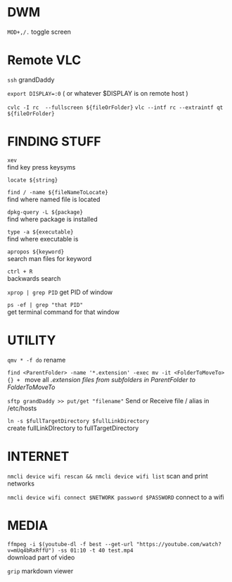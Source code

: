 # DWM 
`MOD+,/.` 
toggle screen

# Remote VLC
`ssh` 
grandDaddy

`export DISPLAY=:0` 
( or whatever $DISPLAY is on remote host )

`cvlc -I rc  --fullscreen ${fileOrFolder}`
`vlc --intf rc --extraintf qt ${fileOrFolder}`

# FINDING STUFF
`xev`  
find key press keysyms

`locate ${string}`

`find / -name ${fileNameToLocate}`    
find where named file is located

`dpkg-query -L ${package}`    
find where package is installed

`type -a ${executable}`    
find where executable is

`apropos ${keyword}`    
search man files for keyword

`ctrl + R`    
backwards search

`xprop | grep PID`
get PID of window

`ps -ef | grep "that PID"`    
get terminal command for that window

# UTILITY
`qmv * -f do` 
rename

`find <ParentFolder> -name '*.extension' -exec mv -it <FolderToMoveTo> {} + `
move all *.extension files from subfolders in ParentFolder to FolderToMoveTo*

`sftp grandDaddy >> put/get "filename"`
Send or Receive file / alias in /etc/hosts

`ln -s $fullTargetDirectory $fullLinkDirectory`  
create fullLinkDIrectory to fullTargetDirectory

# INTERNET
`nmcli device wifi rescan && nmcli device wifi list` 
scan and print networks

`nmcli device wifi connect $NETWORK password $PASSWORD`
connect to a wifi

# MEDIA
`ffmpeg -i $(youtube-dl -f best --get-url "https://youtube.com/watch?v=mUq4bRxRffU") -ss 01:10 -t 40 test.mp4`  
download part of video

`grip`
markdown viewer
